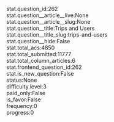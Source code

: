 stat.question_id:262  
stat.question__article__live:None  
stat.question__article__slug:None  
stat.question__title:Trips and Users  
stat.question__title_slug:trips-and-users  
stat.question__hide:False  
stat.total_acs:4850  
stat.total_submitted:11777  
stat.total_column_articles:6  
stat.frontend_question_id:262  
stat.is_new_question:False  
status:None  
difficulty.level:3  
paid_only:False  
is_favor:False  
frequency:0  
progress:0  
